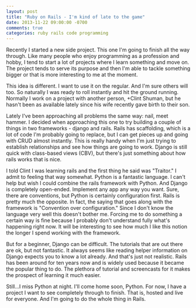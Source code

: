 ```yaml
---
layout: post
title: "Ruby on Rails - I'm kind of late to the game"
date: 2013-11-22 09:00:00 -0700
comments: true
categories: ruby rails code programming
---
```

Recently I started a new side project. This one I'm going to finish all the way 
through. Like many people who enjoy programming as a profession and hobby, I 
tend to start a lot of projects where I learn something and move on. The project 
tends to serve its purpose and then I'm able to tackle something bigger or that 
is more interesting to me at the moment.

This idea is different. I want to use it on the regular. And I'm sure others 
will too. So naturally I was ready to roll instantly and hit the ground running. 
Normally I work on a project with another person, +Clint Shuman, but he hasn't 
been as available lately since his wife recently gave birth to their son.
<!--more-->
Lately I've been approaching all problems the same way: nail, meet hammer. I 
decided when approaching this one to try building a couple of things in two 
frameworks - django and rails. Rails has scaffolding, which is a lot of code I'm 
probably going to replace, but I can get pieces up and going with CRUD almost 
instantly. This is really handy when I'm just trying to establish relationships 
and see how things are going to work. Django is still quick with class-based 
views (CBV), but there's just something about how rails works that is nice.

I told Clint I was learning rails and the first thing he said was "Traitor." I 
admit to feeling that way somewhat. Python is a fantastic language. I can't help 
but wish I could combine the rails framework with Python. And Django is 
completely open-ended. Implement any app any way you want. Sure, there are 
conventions, but Python is certainly configuration first. Rails is pretty much 
the opposite. In fact, the saying that goes along with the framework is 
"Convention over configuration." Since I don't know the language very well this 
doesn't bother me. Forcing me to do something a certain way is fine because I 
probably don't understand fully what's happening right now. It will be 
interesting to see how much I like this notion the longer I spend working with 
the framework.

But for a beginner, Django can be difficult. The tutorials that are out there 
are ok, but not fantastic. It always seems like reading helper information on 
Django expects you to know a lot already. And that's just not realistic. Rails 
has been around for ten years now and is widely used because it became the 
popular thing to do. The plethora of tutorial and screencasts for it makes the 
prospect of learning it much easier.

Still...I miss Python at night. I'll come home soon, Python. For now, I have a 
project I want to see completely through to finish. That is, hosted and live for 
everyone. And I'm going to do the whole thing in Rails.
